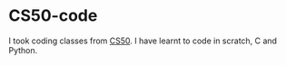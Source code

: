 # CS50-code

I took coding classes from [CS50](https://cs50.harvard.edu/x/2020/).
I have learnt to code in scratch, C and Python.
